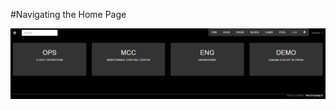 #Navigating the Home Page

![img](https://github.com/flightwatching/wilco-api/blob/master/docs/UsersManual/img/Homepage.PNG)